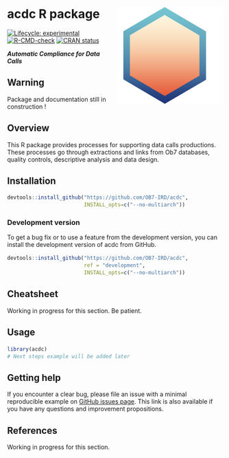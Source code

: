
<!-- README.md is generated from README.Rmd. Please edit that file and click on Knit button at the end. -->

# acdc R package <a href='https://ob7-ird.github.io/acdc'><img src='man/figures/logo.png' align="right" /></a>

<!-- badges: start -->

[![Lifecycle:
experimental](https://img.shields.io/badge/lifecycle-experimental-orange.svg)](https://www.tidyverse.org/lifecycle/#experimental)
[![R-CMD-check](https://github.com/OB7-IRD/acdc/workflows/R-CMD-check/badge.svg)](https://github.com/OB7-IRD/acdc/actions)
[![CRAN
status](https://www.r-pkg.org/badges/version/acdc)](https://CRAN.R-project.org/package=acdc)
<!-- badges: end -->

***Automatic Compliance for Data Calls***

## Warning

Package and documentation still in construction !

## Overview

This R package provides processes for supporting data calls productions.
These processes go through extractions and links from Ob7 databases,
quality controls, descriptive analysis and data design.

## Installation

``` r
devtools::install_github("https://github.com/OB7-IRD/acdc",
                         INSTALL_opts=c("--no-multiarch"))
```

### Development version

To get a bug fix or to use a feature from the development version, you
can install the development version of acdc from GitHub.

``` r
devtools::install_github("https://github.com/OB7-IRD/acdc",
                         ref = "development",
                         INSTALL_opts=c("--no-multiarch"))
```

## Cheatsheet

Working in progress for this section. Be patient.

## Usage

``` r
library(acdc)
# Next steps example will be added later
```

## Getting help

If you encounter a clear bug, please file an issue with a minimal
reproducible example on [GitHub issues
page](https://github.com/OB7-IRD/acdc/issues). This link is also
available if you have any questions and improvement propositions.

## References

Working in progress for this section.
